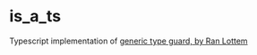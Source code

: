 # is_a_ts
Typescript implementation of [generic type guard, by Ran Lottem](https://dev.to/krumpet/generic-type-guard-in-typescript-258l)

